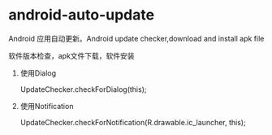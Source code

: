 android-auto-update
===================

Android 应用自动更新。Android update checker,download and install apk file 

软件版本检查，apk文件下载，软件安装

1. 使用Dialog
   
    UpdateChecker.checkForDialog(this);

2. 使用Notification

	UpdateChecker.checkForNotification(R.drawable.ic_launcher, this);
